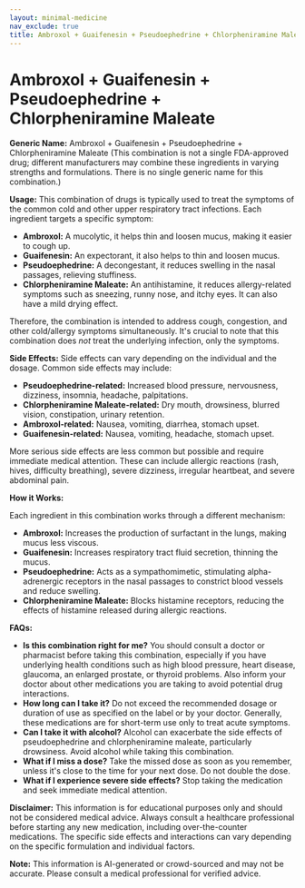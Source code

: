 ```yaml
---
layout: minimal-medicine
nav_exclude: true
title: Ambroxol + Guaifenesin + Pseudoephedrine + Chlorpheniramine Maleate
---
```


# Ambroxol + Guaifenesin + Pseudoephedrine + Chlorpheniramine Maleate

**Generic Name:** Ambroxol + Guaifenesin + Pseudoephedrine + Chlorpheniramine Maleate (This combination is not a single FDA-approved drug; different manufacturers may combine these ingredients in varying strengths and formulations. There is no single generic name for this combination.)

**Usage:** This combination of drugs is typically used to treat the symptoms of the common cold and other upper respiratory tract infections.  Each ingredient targets a specific symptom:

* **Ambroxol:**  A mucolytic, it helps thin and loosen mucus, making it easier to cough up.
* **Guaifenesin:** An expectorant, it also helps to thin and loosen mucus.
* **Pseudoephedrine:** A decongestant, it reduces swelling in the nasal passages, relieving stuffiness.
* **Chlorpheniramine Maleate:** An antihistamine, it reduces allergy-related symptoms such as sneezing, runny nose, and itchy eyes.  It can also have a mild drying effect.

Therefore, the combination is intended to address cough, congestion, and other cold/allergy symptoms simultaneously.  It's crucial to note that this combination does *not* treat the underlying infection, only the symptoms.

**Side Effects:** Side effects can vary depending on the individual and the dosage. Common side effects may include:

* **Pseudoephedrine-related:**  Increased blood pressure, nervousness, dizziness, insomnia, headache, palpitations.
* **Chlorpheniramine Maleate-related:** Dry mouth, drowsiness, blurred vision, constipation, urinary retention.
* **Ambroxol-related:** Nausea, vomiting, diarrhea, stomach upset.
* **Guaifenesin-related:** Nausea, vomiting, headache, stomach upset.


More serious side effects are less common but possible and require immediate medical attention.  These can include allergic reactions (rash, hives, difficulty breathing), severe dizziness, irregular heartbeat, and severe abdominal pain.

**How it Works:**

Each ingredient in this combination works through a different mechanism:

* **Ambroxol:** Increases the production of surfactant in the lungs, making mucus less viscous.
* **Guaifenesin:** Increases respiratory tract fluid secretion, thinning the mucus.
* **Pseudoephedrine:** Acts as a sympathomimetic, stimulating alpha-adrenergic receptors in the nasal passages to constrict blood vessels and reduce swelling.
* **Chlorpheniramine Maleate:** Blocks histamine receptors, reducing the effects of histamine released during allergic reactions.


**FAQs:**

* **Is this combination right for me?**  You should consult a doctor or pharmacist before taking this combination, especially if you have underlying health conditions such as high blood pressure, heart disease, glaucoma, an enlarged prostate, or thyroid problems.  Also inform your doctor about other medications you are taking to avoid potential drug interactions.
* **How long can I take it?**  Do not exceed the recommended dosage or duration of use as specified on the label or by your doctor.  Generally, these medications are for short-term use only to treat acute symptoms.
* **Can I take it with alcohol?** Alcohol can exacerbate the side effects of pseudoephedrine and chlorpheniramine maleate, particularly drowsiness. Avoid alcohol while taking this combination.
* **What if I miss a dose?**  Take the missed dose as soon as you remember, unless it's close to the time for your next dose. Do not double the dose.
* **What if I experience severe side effects?** Stop taking the medication and seek immediate medical attention.


**Disclaimer:** This information is for educational purposes only and should not be considered medical advice. Always consult a healthcare professional before starting any new medication, including over-the-counter medications.  The specific side effects and interactions can vary depending on the specific formulation and individual factors.


**Note:** This information is AI-generated or crowd-sourced and may not be accurate. Please consult a medical professional for verified advice.